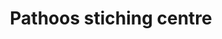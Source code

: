 ---
title: "Pathoos stiching centre"
url: /thiruvananthapuram/pathoos-stiching-centre/
shop: tailor
---